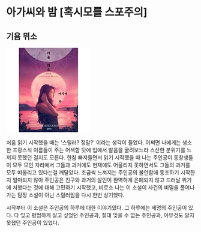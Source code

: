 # 아가씨와 밤 [혹시모를 스포주의]
## 기욤 뮈소

![아가씨와 밤](./img/아가씨와밤.jpg)

처음 읽기 시작했을 때는 '스릴러? 정말?' 이라는 생각이 들었다. 어쩌면 나에게는 생소한 프랑스식 이름들이 주는 어색함 탓에 입에서 발음을 굴려보느라 스산한 분위기를 느끼지 못했던 걸지도 모른다. 한참 빠져들면서 읽기 시작했을 때 나는 주인공이 동창생들이 모두 모인 자리에서 그들과 과거에도 현재에도 어울리지 못하면서도 그들의 과거를 모두 떠올리고 있다는걸 깨달았다. 조금씩 느껴지는 주인공의 불안함에 동조하기 시작한지 얼마되지 않아 주인공은 친구와 과거의 살인이 완벽하게 은폐되지 않고 드러날 위기에 처했다는 것에 대해 고민하기 시작했고, 비로소 나는 이 소설이 사건의 비밀을 풀어나가는 탐정 소설이 아닌 스릴러임을 다시 한번 상기했다. 

시작부터 이 소설은 주인공의 하루에 대한 이야기였다. 그 하루에는 세명의 주인공이 있다. 다 잊고 평범하게 살고 싶었던 주인공과, 절대 잊을 수 없는 주인공과, 아무것도 알지 못했던 주인공이 있었다.
